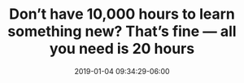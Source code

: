---
date: 2019-01-04 09:34:29-06:00
link:
  source: pocket
  source_url: https://getpocket.com
  text: "Don\u2019t have 10,000 hours to learn something new? That\u2019s fine \u2014
    all you need is 20 hours"
  url: https://ideas.ted.com/dont-have-10000-hours-to-learn-something-new-thats-fine-all-you-need-is-20-hours
slug: dont-have-10000-hours-to-learn-something-new-thats-fine-all-you-need-is-20-hours
source: pocket
title: "Don\u2019t have 10,000 hours to learn something new? That\u2019s fine \u2014
  all you need is 20 hours"
---